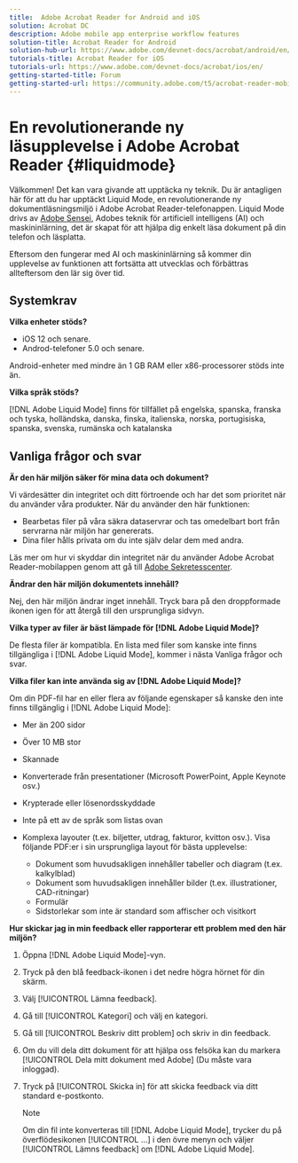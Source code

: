 ```yaml
---
title:  Adobe Acrobat Reader for Android and iOS
solution: Acrobat DC
description: Adobe mobile app enterprise workflow features
solution-title: Acrobat Reader for Android
solution-hub-url: https://www.adobe.com/devnet-docs/acrobat/android/en/
tutorials-title: Acrobat Reader for iOS
tutorials-url: https://www.adobe.com/devnet-docs/acrobat/ios/en/
getting-started-title: Forum
getting-started-url: https://community.adobe.com/t5/acrobat-reader-mobile/bd-p/acrobat-reader-mobile?page=1&sort=latest_replies&filter=all
---
```


# En revolutionerande ny läsupplevelse i Adobe Acrobat Reader {#liquidmode}

Välkommen! Det kan vara givande att upptäcka ny teknik. Du är antagligen här för att du har upptäckt Liquid Mode, en revolutionerande ny dokumentläsningsmiljö i Adobe Acrobat Reader-telefonappen. Liquid Mode drivs av [Adobe Sensei](https://www.adobe.com/se/sensei.html), Adobes teknik för artificiell intelligens (AI) och maskininlärning, det är skapat för att hjälpa dig enkelt läsa dokument på din telefon och läsplatta.

Eftersom den fungerar med AI och maskininlärning så kommer din upplevelse av funktionen att fortsätta att utvecklas och förbättras allteftersom den lär sig över tid.

## Systemkrav

**Vilka enheter stöds?**

* iOS 12 och senare.
* Androd-telefoner 5.0 och senare. 

Android-enheter med mindre än 1 GB RAM eller x86-processorer stöds inte än.

**Vilka språk stöds?**

[!DNL Adobe Liquid Mode] finns för tillfället på engelska, spanska, franska och tyska, holländska, danska, finska, italienska, norska, portugisiska, spanska, svenska, rumänska och katalanska

## Vanliga frågor och svar

**Är den här miljön säker för mina data och dokument?**

Vi värdesätter din integritet och ditt förtroende och har det som prioritet när du använder våra produkter. När du använder den här funktionen:

* Bearbetas filer på våra säkra dataservrar och tas omedelbart bort från servrarna när miljön har genererats.
* Dina filer hålls privata om du inte själv delar dem med andra.

Läs mer om hur vi skyddar din integritet när du använder Adobe Acrobat Reader-mobilappen genom att gå till [Adobe Sekretesscenter](https://www.adobe.com/se/privacy.html).

**Ändrar den här miljön dokumentets innehåll?**

Nej, den här miljön ändrar inget innehåll. Tryck bara på den droppformade ikonen igen för att återgå till den ursprungliga sidvyn.

**Vilka typer av filer är bäst lämpade för [!DNL Adobe Liquid Mode]?**

De flesta filer är kompatibla. En lista med filer som kanske inte finns tillgängliga i [!DNL Adobe Liquid Mode], kommer i nästa Vanliga frågor och svar. 

**Vilka filer kan inte använda sig av [!DNL Adobe Liquid Mode]?**

Om din PDF-fil har en eller flera av följande egenskaper så kanske den inte finns tillgänglig i [!DNL Adobe Liquid Mode]:

* Mer än 200 sidor
* Över 10 MB stor
* Skannade
* Konverterade från presentationer (Microsoft PowerPoint, Apple Keynote osv.)
* Krypterade eller lösenordsskyddade
* Inte på ett av de språk som listas ovan
* Komplexa layouter (t.ex. biljetter, utdrag, fakturor, kvitton osv.). Visa följande PDF:er i sin ursprungliga layout för bästa upplevelse:

    * Dokument som huvudsakligen innehåller tabeller och diagram (t.ex. kalkylblad)
    * Dokument som huvudsakligen innehåller bilder (t.ex. illustrationer, CAD-ritningar)
    * Formulär
    * Sidstorlekar som inte är standard som affischer och visitkort

**Hur skickar jag in min feedback eller rapporterar ett problem med den här miljön?**

1. Öppna [!DNL Adobe Liquid Mode]-vyn.
1. Tryck på den blå feedback-ikonen i det nedre högra hörnet för din skärm.
1. Välj [!UICONTROL Lämna feedback].
1. Gå till [!UICONTROL Kategori] och välj en kategori.
1. Gå till [!UICONTROL Beskriv ditt problem] och skriv in din feedback.
1. Om du vill dela ditt dokument för att hjälpa oss felsöka kan du markera [!UICONTROL Dela mitt dokument med Adobe] (Du måste vara inloggad).
1. Tryck på [!UICONTROL Skicka in]  för att skicka feedback via ditt standard e-postkonto.

   >[!NOTE]
   >
   >Om din fil inte konverteras till [!DNL Adobe Liquid Mode], trycker du på överflödesikonen [!UICONTROL ...] i den övre menyn och väljer [!UICONTROL Lämns feedback] om [!DNL Adobe Liquid Mode].
